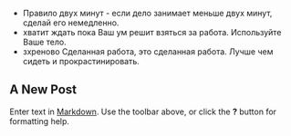 +  Правило двух минут - если дело занимает меньше двух минут, сделай его немедленно. 
+  хватит ждать пока Ваш ум решит взяться за работа. Используйте Ваше тело. 
+ зхреново  Сделанная работа, это сделанная работа. Лучше чем сидеть и прокрастинировать.  


## A New Post

Enter text in [Markdown](http://daringfireball.net/projects/markdown/). Use the toolbar above, or click the **?** button for formatting help.
